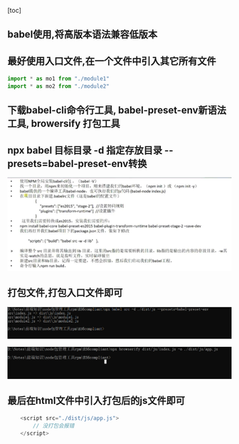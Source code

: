 [toc]

## babel使用,将高版本语法兼容低版本



## 最好使用入口文件,在一个文件中引入其它所有文件

```javascript
import * as mo1 from "./module1"
import * as mo2 from "./module2"
```



## 下载babel-cli命令行工具,  babel-preset-env新语法工具, browersify 打包工具



## npx babel 目标目录 -d 指定存放目录 --presets=babel-preset-env转换

![](.\babel配置.png)



## 打包文件,打包入口文件即可

![](.\babel转码.png)

![](.\browserify转码.png)



## 最后在html文件中引入打包后的js文件即可

```javascript
    <script src="./dist/js/app.js">
        // 没打包会报错
    </script>
```